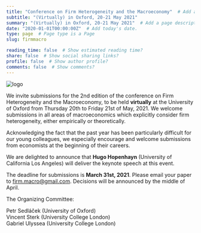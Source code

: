 ```yaml
---
title: "Conference on Firm Heterogeneity and the Macroeconomy"  # Add a page title.
subtitle: "(Virtually) in Oxford, 20-21 May 2021"
summary: "(Virtually) in Oxford, 20-21 May 2021"  # Add a page description.
date: "2020-01-01T00:00:00Z"  # Add today's date.
type: page  # Page type is a Page
slug: firmmacro

reading_time: false  # Show estimated reading time?
share: false  # Show social sharing links?
profile: false  # Show author profile?
comments: false  # Show comments?
---
```


![logo](/img/firmmacrologo.png)


We invite submissions for the 2nd edition of the conference on Firm Heterogeneity and the Macroeconomy, to be held **virtually** at the University of Oxford from Thursday 20th to Friday 21st of May, 2021. We welcome submissions in all areas of macroeconomics which explicitly consider firm heterogeneity, either empirically or theoretically.  

Acknowledging the fact that the past year has been particularly difficult for our young colleagues, we especially encourage and welcome submissions from economists at the beginning of their careers.  

We are delighted to announce that **Hugo Hopenhayn** (University of California Los Angeles) will deliver the keynote speech at this event.  

The deadline for submissions is **March 31st, 2021**. Please email your paper to [firm.macro@gmail.com](mailto:firm.macro@gmail.com). Decisions will be announced by the middle of April.  


The Organizing Committee:  

Petr Sedláček (University of Oxford)  
Vincent Sterk (University College London)  
Gabriel Ulyssea (University College London)
